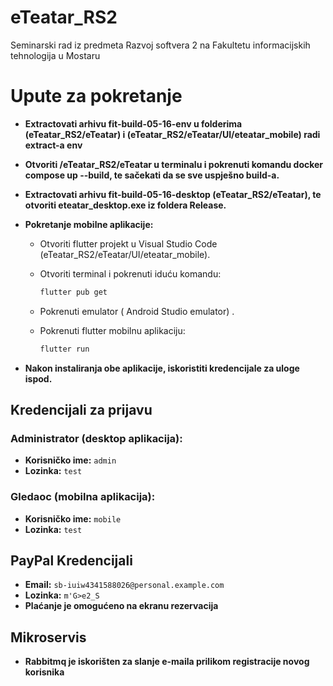 # eTeatar_RS2
Seminarski rad iz predmeta Razvoj softvera 2 na Fakultetu informacijskih tehnologija u Mostaru

# Upute za pokretanje
- **Extractovati arhivu fit-build-05-16-env u folderima (eTeatar_RS2/eTeatar) i (eTeatar_RS2/eTeatar/UI/eteatar_mobile) radi extract-a env**
- **Otvoriti /eTeatar_RS2/eTeatar u terminalu i pokrenuti komandu docker compose up --build, te sačekati da se sve uspješno build-a.**
- **Extractovati arhivu fit-build-05-16-desktop (eTeatar_RS2/eTeatar), te otvoriti eteatar_desktop.exe iz foldera Release.**
- **Pokretanje mobilne aplikacije:**
     - Otvoriti flutter projekt u Visual Studio Code (eTeatar_RS2/eTeatar/UI/eteatar_mobile).
     - Otvoriti terminal i pokrenuti iduću komandu:
       
       ```bash
       flutter pub get
       ```
     
     - Pokrenuti emulator ( Android Studio emulator) .
     - Pokrenuti flutter mobilnu aplikaciju:
       
         ```bash
         flutter run
         ```
  
- **Nakon instaliranja obe aplikacije, iskoristiti kredencijale za uloge ispod.**
  
## Kredencijali za prijavu

### Administrator (desktop aplikacija):
- **Korisničko ime:** `admin`
- **Lozinka:** `test`

### Gledaoc (mobilna aplikacija):
- **Korisničko ime:** `mobile`
- **Lozinka:** `test`

## PayPal Kredencijali
- **Email:** `sb-iuiw4341588026@personal.example.com`
- **Lozinka:** `m'G>e2_S`
- **Plaćanje je omogućeno na ekranu rezervacija**

## Mikroservis
- **Rabbitmq je iskorišten za slanje e-maila prilikom registracije novog korisnika** 
  
